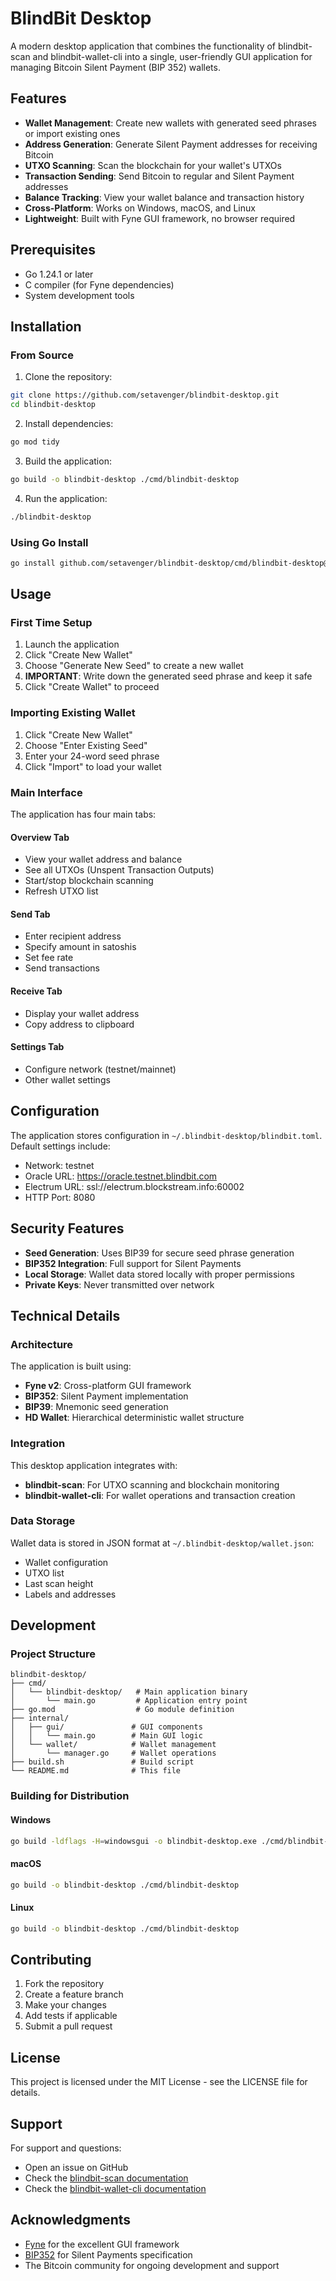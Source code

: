 # BlindBit Desktop

A modern desktop application that combines the functionality of blindbit-scan and blindbit-wallet-cli into a single, user-friendly GUI application for managing Bitcoin Silent Payment (BIP 352) wallets.

## Features

- **Wallet Management**: Create new wallets with generated seed phrases or import existing ones
- **Address Generation**: Generate Silent Payment addresses for receiving Bitcoin
- **UTXO Scanning**: Scan the blockchain for your wallet's UTXOs
- **Transaction Sending**: Send Bitcoin to regular and Silent Payment addresses
- **Balance Tracking**: View your wallet balance and transaction history
- **Cross-Platform**: Works on Windows, macOS, and Linux
- **Lightweight**: Built with Fyne GUI framework, no browser required

## Prerequisites

- Go 1.24.1 or later
- C compiler (for Fyne dependencies)
- System development tools

## Installation

### From Source

1. Clone the repository:
```bash
git clone https://github.com/setavenger/blindbit-desktop.git
cd blindbit-desktop
```

2. Install dependencies:
```bash
go mod tidy
```

3. Build the application:
```bash
go build -o blindbit-desktop ./cmd/blindbit-desktop
```

4. Run the application:
```bash
./blindbit-desktop
```

### Using Go Install

```bash
go install github.com/setavenger/blindbit-desktop/cmd/blindbit-desktop@latest
```

## Usage

### First Time Setup

1. Launch the application
2. Click "Create New Wallet"
3. Choose "Generate New Seed" to create a new wallet
4. **IMPORTANT**: Write down the generated seed phrase and keep it safe
5. Click "Create Wallet" to proceed

### Importing Existing Wallet

1. Click "Create New Wallet"
2. Choose "Enter Existing Seed"
3. Enter your 24-word seed phrase
4. Click "Import" to load your wallet

### Main Interface

The application has four main tabs:

#### Overview Tab
- View your wallet address and balance
- See all UTXOs (Unspent Transaction Outputs)
- Start/stop blockchain scanning
- Refresh UTXO list

#### Send Tab
- Enter recipient address
- Specify amount in satoshis
- Set fee rate
- Send transactions

#### Receive Tab
- Display your wallet address
- Copy address to clipboard

#### Settings Tab
- Configure network (testnet/mainnet)
- Other wallet settings

## Configuration

The application stores configuration in `~/.blindbit-desktop/blindbit.toml`. Default settings include:

- Network: testnet
- Oracle URL: https://oracle.testnet.blindbit.com
- Electrum URL: ssl://electrum.blockstream.info:60002
- HTTP Port: 8080

## Security Features

- **Seed Generation**: Uses BIP39 for secure seed phrase generation
- **BIP352 Integration**: Full support for Silent Payments
- **Local Storage**: Wallet data stored locally with proper permissions
- **Private Keys**: Never transmitted over network

## Technical Details

### Architecture

The application is built using:
- **Fyne v2**: Cross-platform GUI framework
- **BIP352**: Silent Payment implementation
- **BIP39**: Mnemonic seed generation
- **HD Wallet**: Hierarchical deterministic wallet structure

### Integration

This desktop application integrates with:
- **blindbit-scan**: For UTXO scanning and blockchain monitoring
- **blindbit-wallet-cli**: For wallet operations and transaction creation

### Data Storage

Wallet data is stored in JSON format at `~/.blindbit-desktop/wallet.json`:
- Wallet configuration
- UTXO list
- Last scan height
- Labels and addresses

## Development

### Project Structure

```
blindbit-desktop/
├── cmd/
│   └── blindbit-desktop/   # Main application binary
│       └── main.go         # Application entry point
├── go.mod                  # Go module definition
├── internal/
│   ├── gui/               # GUI components
│   │   └── main.go        # Main GUI logic
│   └── wallet/            # Wallet management
│       └── manager.go     # Wallet operations
├── build.sh               # Build script
└── README.md              # This file
```

### Building for Distribution

#### Windows
```bash
go build -ldflags -H=windowsgui -o blindbit-desktop.exe ./cmd/blindbit-desktop
```

#### macOS
```bash
go build -o blindbit-desktop ./cmd/blindbit-desktop
```

#### Linux
```bash
go build -o blindbit-desktop ./cmd/blindbit-desktop
```

## Contributing

1. Fork the repository
2. Create a feature branch
3. Make your changes
4. Add tests if applicable
5. Submit a pull request

## License

This project is licensed under the MIT License - see the LICENSE file for details.

## Support

For support and questions:
- Open an issue on GitHub
- Check the [blindbit-scan documentation](https://github.com/setavenger/blindbit-scan)
- Check the [blindbit-wallet-cli documentation](https://github.com/setavenger/blindbit-wallet-cli)

## Acknowledgments

- [Fyne](https://fyne.io/) for the excellent GUI framework
- [BIP352](https://github.com/bitcoin/bips/blob/master/bip-0352.mediawiki) for Silent Payments specification
- The Bitcoin community for ongoing development and support
